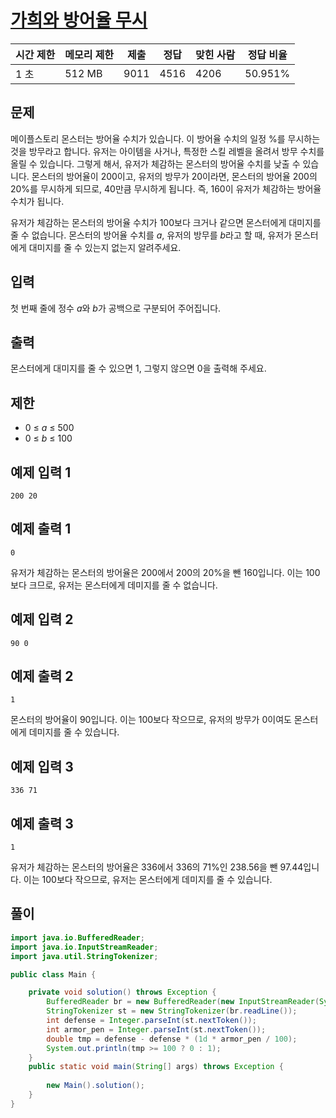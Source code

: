 # [가희와 방어율 무시](https://www.acmicpc.net/problem/25238)

| 시간 제한 | 메모리 제한 | 제출 | 정답 | 맞힌 사람 | 정답 비율 |
| --- | --- | --- | --- | --- | --- |
| 1 초 | 512 MB | 9011 | 4516 | 4206 | 50.951% |

## 문제

메이플스토리 몬스터는 방어율 수치가 있습니다. 이 방어율 수치의 일정 %를 무시하는 것을 방무라고 합니다. 유저는 아이템을 사거나, 특정한 스킬 레벨을 올려서 방무 수치를 올릴 수 있습니다. 그렇게 해서, 유저가 체감하는 몬스터의 방어율 수치를 낮출 수 있습니다. 몬스터의 방어율이 200이고, 유저의 방무가 20이라면, 몬스터의 방어율 200의 20%를 무시하게 되므로, 40만큼 무시하게 됩니다. 즉, 160이 유저가 체감하는 방어율 수치가 됩니다.

유저가 체감하는 몬스터의 방어율 수치가 100보다 크거나 같으면 몬스터에게 대미지를 줄 수 없습니다. 몬스터의 방어율 수치를 *a*, 유저의 방무를 *b*라고 할 때, 유저가 몬스터에게 대미지를 줄 수 있는지 없는지 알려주세요.

## 입력

첫 번째 줄에 정수 *a*와 *b*가 공백으로 구분되어 주어집니다.

## 출력

몬스터에게 대미지를 줄 수 있으면 1, 그렇지 않으면 0을 출력해 주세요.

## 제한

- 0 ≤ *a* ≤ 500
- 0 ≤ *b* ≤ 100

## 예제 입력 1

```
200 20

```

## 예제 출력 1

```
0

```

유저가 체감하는 몬스터의 방어율은 200에서 200의 20%을 뺀 160입니다. 이는 100보다 크므로, 유저는 몬스터에게 데미지를 줄 수 없습니다.

## 예제 입력 2

```
90 0

```

## 예제 출력 2

```
1

```

몬스터의 방어율이 90입니다. 이는 100보다 작으므로, 유저의 방무가 0이여도 몬스터에게 데미지를 줄 수 있습니다.

## 예제 입력 3

```
336 71

```

## 예제 출력 3

```
1

```

유저가 체감하는 몬스터의 방어율은 336에서 336의 71%인 238.56을 뺀 97.44입니다. 이는 100보다 작으므로, 유저는 몬스터에게 데미지를 줄 수 있습니다.

## 풀이

```java
import java.io.BufferedReader;
import java.io.InputStreamReader;
import java.util.StringTokenizer;

public class Main {

	private void solution() throws Exception {
		BufferedReader br = new BufferedReader(new InputStreamReader(System.in));
		StringTokenizer st = new StringTokenizer(br.readLine());
		int defense = Integer.parseInt(st.nextToken());
		int armor_pen = Integer.parseInt(st.nextToken());
		double tmp = defense - defense * (1d * armor_pen / 100);
		System.out.println(tmp >= 100 ? 0 : 1);
	}
	public static void main(String[] args) throws Exception {
		
		new Main().solution();
	}
}
```
